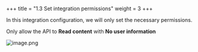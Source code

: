 +++
title = "1.3 Set integration permissions"
weight = 3
+++


In this integration configuration, we will only set the necessary permissions.


Only allow the API to **Read content** with **No user information**


![image.png](/images/002-ii-level-1-notion-to-md/001-1-setup-notion-integration/6-570119-image.png)


